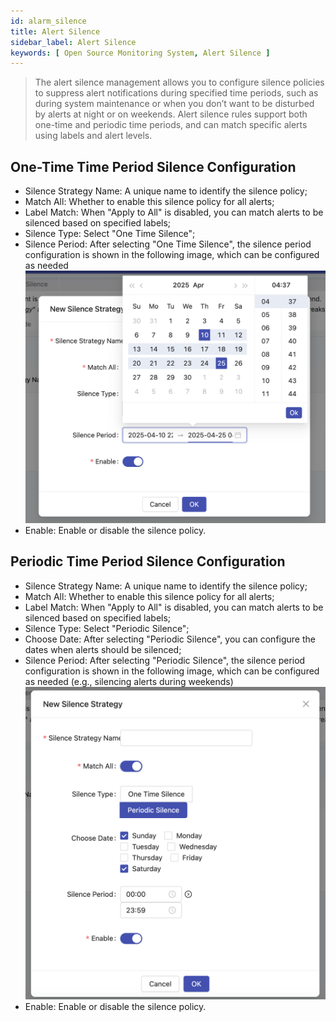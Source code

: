 ```yaml
---
id: alarm_silence
title: Alert Silence
sidebar_label: Alert Silence
keywords: [ Open Source Monitoring System, Alert Silence ]
---
```


> The alert silence management allows you to configure silence policies to suppress alert notifications during specified time periods, such as during system maintenance or when you don’t want to be disturbed by alerts at night or on weekends. Alert silence rules support both one-time and periodic time periods, and can match specific alerts using labels and alert levels.

## One-Time Time Period Silence Configuration

- Silence Strategy Name: A unique name to identify the silence policy;
- Match All: Whether to enable this silence policy for all alerts;
- Label Match: When "Apply to All" is disabled, you can match alerts to be silenced based on specified labels;
- Silence Type: Select "One Time Silence";
- Silence Period: After selecting "One Time Silence", the silence period configuration is shown in the following image, which can be configured as needed
  ![alarm_silence](/img/docs/help/alert-silence-1-en.png)
- Enable: Enable or disable the silence policy.

## Periodic Time Period Silence Configuration

- Silence Strategy Name: A unique name to identify the silence policy;
- Match All: Whether to enable this silence policy for all alerts;
- Label Match: When "Apply to All" is disabled, you can match alerts to be silenced based on specified labels;
- Silence Type: Select "Periodic Silence";
- Choose Date: After selecting "Periodic Silence", you can configure the dates when alerts should be silenced;
- Silence Period: After selecting "Periodic Silence", the silence period configuration is shown in the following image, which can be configured as needed (e.g., silencing alerts during weekends)
  ![alarm_silence](/img/docs/help/alert-silence-2-en.png)
- Enable: Enable or disable the silence policy.
